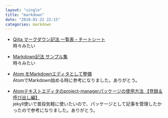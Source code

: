 ```yaml
---
layout: "single"
title: "markdown"
date: "2018-01-22 22:15"
categories: markdown
---
```


- [Qiita マークダウン記法 一覧表・チートシート](https://qiita.com/kamorits/items/6f342da395ad57468ae3)  
時々みたい

- [Markdown記法 サンプル集](https://qiita.com/tbpgr/items/989c6badefff69377da7)  
時々みたい

- [Atom をMarkdownエディタとして整備](https://qiita.com/kouichi-c-nakamura/items/5b04fb1a127aac8ba3b0)  
AtomでMarkdown始める時に参考になりました。ありがとう。

- [Atomテキストエディタのproject-managerパッケージの使用方法 【登録＆呼び出し編】](http://creating-homepage.com/archives/1219)  
jekyll使いで普段気軽に使いたいので、パッケージとして記事を管理したかったので参考になりました。ありがとう。
